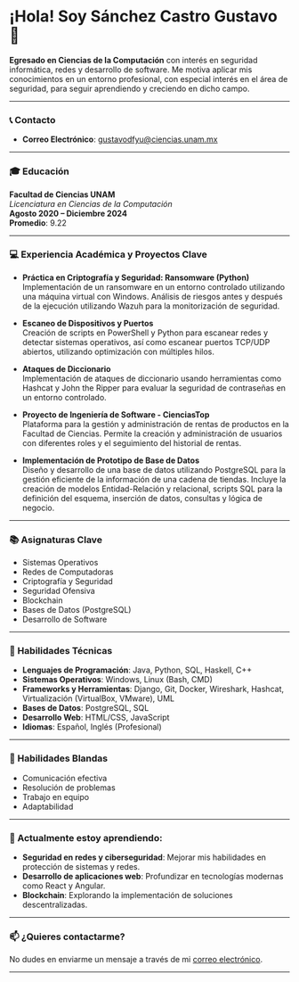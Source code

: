 # ¡Hola! Soy **Sánchez Castro Gustavo** 👋

**Egresado en Ciencias de la Computación** con interés en seguridad informática, redes y desarrollo de software. Me motiva aplicar mis conocimientos en un entorno profesional, con especial interés en el área de seguridad, para seguir aprendiendo y creciendo en dicho campo.

---

### 📞 Contacto
- **Correo Electrónico**: [gustavodfyu@ciencias.unam.mx](mailto:gustavodfyu@ciencias.unam.mx)


---

### 🎓 Educación
**Facultad de Ciencias UNAM**  
*Licenciatura en Ciencias de la Computación*  
**Agosto 2020 – Diciembre 2024**  
**Promedio**: 9.22

---

### 💻 Experiencia Académica y Proyectos Clave

- **Práctica en Criptografía y Seguridad: Ransomware (Python)**  
  Implementación de un ransomware en un entorno controlado utilizando una máquina virtual con Windows. Análisis de riesgos antes y después de la ejecución utilizando Wazuh para la monitorización de seguridad.

- **Escaneo de Dispositivos y Puertos**  
  Creación de scripts en PowerShell y Python para escanear redes y detectar sistemas operativos, así como escanear puertos TCP/UDP abiertos, utilizando optimización con múltiples hilos.

- **Ataques de Diccionario**  
  Implementación de ataques de diccionario usando herramientas como Hashcat y John the Ripper para evaluar la seguridad de contraseñas en un entorno controlado.

- **Proyecto de Ingeniería de Software - CienciasTop**  
  Plataforma para la gestión y administración de rentas de productos en la Facultad de Ciencias. Permite la creación y administración de usuarios con diferentes roles y el seguimiento del historial de rentas.

- **Implementación de Prototipo de Base de Datos**  
  Diseño y desarrollo de una base de datos utilizando PostgreSQL para la gestión eficiente de la información de una cadena de tiendas. Incluye la creación de modelos Entidad-Relación y relacional, scripts SQL para la definición del esquema, inserción de datos, consultas y lógica de negocio.

---

### 📚 Asignaturas Clave
- Sistemas Operativos
- Redes de Computadoras
- Criptografía y Seguridad
- Seguridad Ofensiva
- Blockchain
- Bases de Datos (PostgreSQL)
- Desarrollo de Software

---

### 🔧 Habilidades Técnicas
- **Lenguajes de Programación**: Java, Python, SQL, Haskell, C++
- **Sistemas Operativos**: Windows, Linux (Bash, CMD)
- **Frameworks y Herramientas**: Django, Git, Docker, Wireshark, Hashcat, Virtualización (VirtualBox, VMware), UML
- **Bases de Datos**: PostgreSQL, SQL
- **Desarrollo Web**: HTML/CSS, JavaScript
- **Idiomas**: Español, Inglés (Profesional)

---

### 🤝 Habilidades Blandas
- Comunicación efectiva
- Resolución de problemas
- Trabajo en equipo
- Adaptabilidad

---

### 🌱 Actualmente estoy aprendiendo:
- **Seguridad en redes y ciberseguridad**: Mejorar mis habilidades en protección de sistemas y redes.
- **Desarrollo de aplicaciones web**: Profundizar en tecnologías modernas como React y Angular.
- **Blockchain**: Explorando la implementación de soluciones descentralizadas.

---

### 📫 ¿Quieres contactarme?
No dudes en enviarme un mensaje a través de mi [correo electrónico](mailto:gustavodfyu@ciencias.unam.mx).

---

<!--
**GustavoSanchezC/GustavoSanchezC** is a ✨ _special_ ✨ repository because its `README.md` (this file) appears on your GitHub profile.

Here are some ideas to get you started:

- 🔭 I’m currently working on ...
- 🌱 I’m currently learning ...
- 👯 I’m looking to collaborate on ...
- 🤔 I’m looking for help with ...
- 💬 Ask me about ...
- 📫 How to reach me: ...
- 😄 Pronouns: ...
- ⚡ Fun fact: ...
-->
